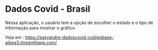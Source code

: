 # Dados Covid - Brasil

Nessa aplicação, o usuário tem a opção de escolher o estado e o tipo de informação para mostrar o gráfico.

Veja em : https://patyandre-dadoscovid-codigobase-aibea3.streamlitapp.com/
